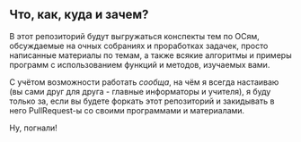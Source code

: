 Что, как, куда и зачем?
---

В этот репозиторий будут выгружаться конспекты тем по ОСям, обсуждаемые на очных собраниях и проработках задачек, просто написанные материалы по темам, а также всякие алгоритмы и примеры программ с использованием функций и методов, изучаемых вами.

С учётом возможности работать _сообща_, на чём я всегда настаиваю (вы сами друг для друга - главные информаторы и учителя), я буду только за, если вы будете форкать этот репозиторий и закидывать в него PullRequest-ы со своими программами и материалами.

Ну, погнали!
